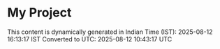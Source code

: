 # My Project

This content is dynamically generated in Indian Time (IST): 2025-08-12 16:13:17 IST
Converted to UTC: 2025-08-12 10:43:17 UTC
